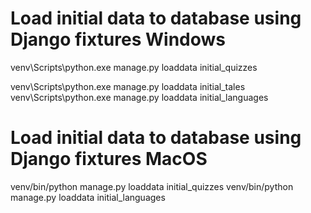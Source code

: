 # Load initial data to database using Django fixtures Windows
venv\Scripts\python.exe manage.py loaddata initial_quizzes

venv\Scripts\python.exe manage.py loaddata initial_tales
venv\Scripts\python.exe manage.py loaddata initial_languages

# Load initial data to database using Django fixtures MacOS
venv/bin/python manage.py loaddata initial_quizzes
venv/bin/python manage.py loaddata initial_languages
